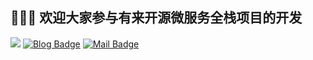 


##  👋👋👋  欢迎大家参与有来开源微服务全栈项目的开发

[![](https://img.shields.io/github/stars/hxrui/youlai-mall?style=flat-square&label=Stars&logo=github)](https://github.com/hxrui/youlai-mall) [![Blog Badge](https://img.shields.io/badge/blog-450k+%20pageview-brightgreen)](https://www.cnblogs.com/haoxianrui/) [![Mail Badge](https://img.shields.io/badge/-youlaitech@163.com-c14438?style=flat-square&logo=Gmail&logoColor=white&link=mailto:youlaitech@163.com)](mailto:youlaitech@163.com)

